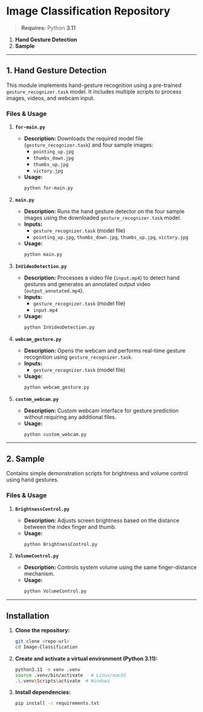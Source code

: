# Image Classification Repository

> **Requires:** Python **3.11**


1. **Hand Gesture Detection**  
2. **Sample**

---

## 1. Hand Gesture Detection

This module implements hand-gesture recognition using a pre-trained `gesture_recognizer.task` model. It includes multiple scripts to process images, videos, and webcam input.

### Files & Usage

1. **`for-main.py`**  
   - **Description:** Downloads the required model file (`gesture_recognizer.task`) and four sample images:  
     - `pointing_up.jpg`  
     - `thumbs_down.jpg`  
     - `thumbs_up.jpg`  
     - `victory.jpg`  
   - **Usage:**
     ```bash
     python for-main.py
     ```

2. **`main.py`**  
   - **Description:** Runs the hand gesture detector on the four sample images using the downloaded `gesture_recognizer.task` model.  
   - **Inputs:**  
     - `gesture_recognizer.task` (model file)  
     - `pointing_up.jpg`, `thumbs_down.jpg`, `thumbs_up.jpg`, `victory.jpg`  
   - **Usage:**
     ```bash
     python main.py
     ```

3. **`InVideoDetection.py`**  
   - **Description:** Processes a video file (`input.mp4`) to detect hand gestures and generates an annotated output video (`output_annotated.mp4`).  
   - **Inputs:**  
     - `gesture_recognizer.task` (model file)  
     - `input.mp4`  
   - **Usage:**
     ```bash
     python InVideoDetection.py
     ```

4. **`webcam_gesture.py`**  
   - **Description:** Opens the webcam and performs real-time gesture recognition using `gesture_recognizer.task`.  
   - **Inputs:**  
     - `gesture_recognizer.task` (model file)  
   - **Usage:**
     ```bash
     python webcam_gesture.py
     ```

5. **`custom_webcam.py`**  
   - **Description:** Custom webcam interface for gesture prediction without requiring any additional files.  
   - **Usage:**
     ```bash
     python custom_webcam.py
     ```

---

## 2. Sample

Contains simple demonstration scripts for brightness and volume control using hand gestures.

### Files & Usage

1. **`BrightnessControl.py`**  
   - **Description:** Adjusts screen brightness based on the distance between the index finger and thumb.  
   - **Usage:**
     ```bash
     python BrightnessControl.py
     ```

2. **`VolumeControl.py`**  
   - **Description:** Controls system volume using the same finger-distance mechanism.  
   - **Usage:**
     ```bash
     python VolumeControl.py
     ```

---

## Installation

1. **Clone the repository:**
   ```bash
   git clone <repo-url>
   cd Image-Classification
   ```

2. **Create and activate a virtual environment (Python 3.11):**
   ```bash
   python3.11 -m venv .venv
   source .venv/bin/activate   # Linux/macOS
   .\.venv\Scripts\activate  # Windows
   ```

3. **Install dependencies:**
   ```bash
   pip install -r requirements.txt
   ```
